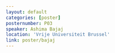 ```yaml
---
layout: default
categories: [poster]
posternumber: P03
speaker: Ashima Bajaj
location: 'Vrije Universiteit Brussel'
link: poster/bajaj
---
```

